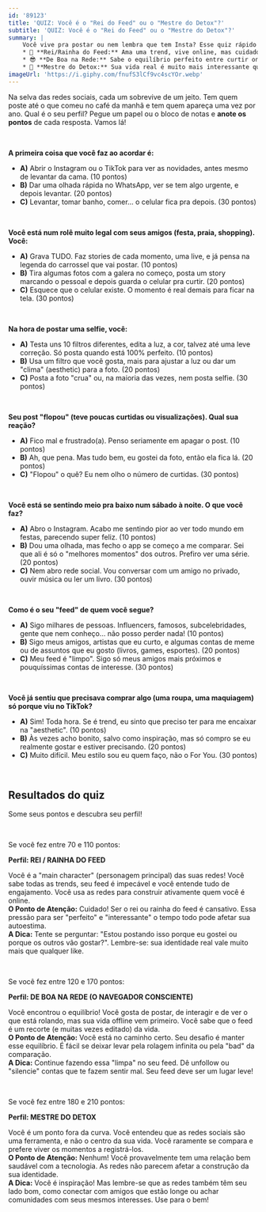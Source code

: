 ```yaml
---
id: '89123'
title: 'QUIZ: Você é o "Rei do Feed" ou o "Mestre do Detox"?'
subtitle: 'QUIZ: Você é o "Rei do Feed" ou o "Mestre do Detox"?'
summary: |
    Você vive pra postar ou nem lembra que tem Insta? Esse quiz rápido (com perguntas sobre seus hábitos) te ajuda a descobrir seu perfil:  
    * 👑 **Rei/Rainha do Feed:** Ama uma trend, vive online, mas cuidado com a pressão!  
    * 😎 **De Boa na Rede:** Sabe o equilíbrio perfeito entre curtir online e offline.  
    * 🧘 **Mestre do Detox:** Sua vida real é muito mais interessante que o feed.
imageUrl: 'https://i.giphy.com/fnufS3lCf9vc4scYOr.webp'
---
```


Na selva das redes sociais, cada um sobrevive de um jeito. Tem quem poste até o que comeu no café da manhã e tem quem apareça uma vez por ano. Qual é o seu perfil?
Pegue um papel ou o bloco de notas e **anote os pontos** de cada resposta. Vamos lá!

&nbsp;

**A primeira coisa que você faz ao acordar é:**
* **A)** Abrir o Instagram ou o TikTok para ver as novidades, antes mesmo de levantar da cama. (10 pontos)
* **B)** Dar uma olhada rápida no WhatsApp, ver se tem algo urgente, e depois levantar. (20 pontos)
* **C)** Levantar, tomar banho, comer... o celular fica pra depois. (30 pontos)

&nbsp;

**Você está num rolê muito legal com seus amigos (festa, praia, shopping). Você:**
* **A)** Grava TUDO. Faz stories de cada momento, uma live, e já pensa na legenda do carrossel que vai postar. (10 pontos)
* **B)** Tira algumas fotos com a galera no começo, posta um story marcando o pessoal e depois guarda o celular pra curtir. (20 pontos)
* **C)** Esquece que o celular existe. O momento é real demais para ficar na tela. (30 pontos)

&nbsp;

**Na hora de postar uma selfie, você:**
* **A)** Testa uns 10 filtros diferentes, edita a luz, a cor, talvez até uma leve correção. Só posta quando está 100% perfeito. (10 pontos)
* **B)** Usa um filtro que você gosta, mais para ajustar a luz ou dar um "clima" (aesthetic) para a foto. (20 pontos)
* **C)** Posta a foto "crua" ou, na maioria das vezes, nem posta selfie. (30 pontos)

&nbsp;

**Seu post "flopou" (teve poucas curtidas ou visualizações). Qual sua reação?**
* **A)** Fico mal e frustrado(a). Penso seriamente em apagar o post. (10 pontos)
* **B)** Ah, que pena. Mas tudo bem, eu gostei da foto, então ela fica lá. (20 pontos)
* **C)** "Flopou" o quê? Eu nem olho o número de curtidas. (30 pontos)

&nbsp;

**Você está se sentindo meio pra baixo num sábado à noite. O que você faz?**
* **A)** Abro o Instagram. Acabo me sentindo pior ao ver todo mundo em festas, parecendo super feliz. (10 pontos)
* **B)** Dou uma olhada, mas fecho o app se começo a me comparar. Sei que ali é só o "melhores momentos" dos outros. Prefiro ver uma série. (20 pontos)
* **C)** Nem abro rede social. Vou conversar com um amigo no privado, ouvir música ou ler um livro. (30 pontos)

&nbsp;

**Como é o seu "feed" de quem você segue?**
* **A)** Sigo milhares de pessoas. Influencers, famosos, subcelebridades, gente que nem conheço... não posso perder nada! (10 pontos)
* **B)** Sigo meus amigos, artistas que eu curto, e algumas contas de meme ou de assuntos que eu gosto (livros, games, esportes). (20 pontos)
* **C)** Meu feed é "limpo". Sigo só meus amigos mais próximos e pouquíssimas contas de interesse. (30 pontos)

&nbsp;

**Você já sentiu que precisava comprar algo (uma roupa, uma maquiagem) só porque viu no TikTok?**
* **A)** Sim! Toda hora. Se é trend, eu sinto que preciso ter para me encaixar na "aesthetic". (10 pontos)
* **B)** Às vezes acho bonito, salvo como inspiração, mas só compro se eu realmente gostar e estiver precisando. (20 pontos)
* **C)** Muito difícil. Meu estilo sou eu quem faço, não o For You. (30 pontos)

&nbsp;

## **Resultados do quiz**

Some seus pontos e descubra seu perfil!

&nbsp;

Se você fez entre 70 e 110 pontos:

**Perfil: REI / RAINHA DO FEED**

Você é a "main character" (personagem principal) das suas redes! Você sabe todas as trends, seu feed é impecável e você entende tudo de engajamento. Você usa as redes para construir ativamente quem você é online.  
**O Ponto de Atenção:** Cuidado! Ser o rei ou rainha do feed é cansativo. Essa pressão para ser "perfeito" e "interessante" o tempo todo pode afetar sua autoestima.  
**A Dica:** Tente se perguntar: "Estou postando isso porque eu gostei ou porque os outros vão gostar?". Lembre-se: sua identidade real vale muito mais que qualquer like.

&nbsp;

Se você fez entre 120 e 170 pontos:

**Perfil: DE BOA NA REDE (O NAVEGADOR CONSCIENTE)**

Você encontrou o equilíbrio! Você gosta de postar, de interagir e de ver o que está rolando, mas sua vida offline vem primeiro. Você sabe que o feed é um recorte (e muitas vezes editado) da vida.  
**O Ponto de Atenção:** Você está no caminho certo. Seu desafio é manter esse equilíbrio. É fácil se deixar levar pela rolagem infinita ou pela "bad" da comparação.  
**A Dica:** Continue fazendo essa "limpa" no seu feed. Dê unfollow ou "silencie" contas que te fazem sentir mal. Seu feed deve ser um lugar leve!

&nbsp;

Se você fez entre 180 e 210 pontos:

**Perfil: MESTRE DO DETOX**

Você é um ponto fora da curva. Você entendeu que as redes sociais são uma ferramenta, e não o centro da sua vida. Você raramente se compara e prefere viver os momentos a registrá-los.  
**O Ponto de Atenção:** Nenhum! Você provavelmente tem uma relação bem saudável com a tecnologia. As redes não parecem afetar a construção da sua identidade.  
**A Dica:** Você é inspiração! Mas lembre-se que as redes também têm seu lado bom, como conectar com amigos que estão longe ou achar comunidades com seus mesmos interesses. Use para o bem!
